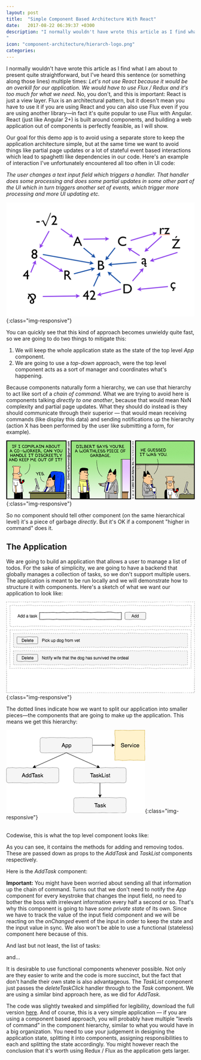 ```yaml
---
layout: post
title:  "Simple Component Based Architecture With React"
date:   2017-08-22 06:39:37 +0300
description: "I normally wouldn't have wrote this article as I find what I am about to present quite straightforward, but I've heard this sentence (or something along those lines) multiple times: <i>Let's not use React because it would be an overkill for our application. We would have to use Flux / Redux and it's too much for what we need.</i> No, you don't,  and this is important: React is just a view layer. Flux is an architectural pattern, but it doesn't mean you have to use it and you can also use Flux even if you are not using React, if you wish...
"
icon: "component-architecture/hierarch-logo.png"
categories:
---
```


I normally wouldn't have wrote this article as I find what I am about to present quite straightforward, but I've heard this sentence (or something along those lines) multiple times: *Let's not use React because it would be an overkill for our application. We would have to use Flux / Redux and it's too much for what we need.* No, you don't,  and this is important: React is just a view layer. Flux is an architectural pattern, but it doesn't mean you have to use it if you are using React and you can also use Flux even if you are using another library—in fact it's quite popular to use Flux with Angular. React (just like Angular 2+) is built around components, and building a web application out of components is perfectly feasible, as I will show.

Our goal for this demo app is to avoid using a separate store to keep the application architecture simple, but at the same time we want to avoid things like partial page updates or a lot of stateful event based interactions which lead to spaghetti like dependencies in our code. Here's an example of interaction I've unfortunately encountered all too often in UI code:

*The user changes a text input field which triggers a handler. That handler does some processing and does some partial updates in some other part of the UI which in turn triggers another set of events, which trigger more processing and more UI updating etc.*

![big-ball](/images/component-architecture/big-ball.png){:class="img-responsive"}

You can quickly see that this kind of approach becomes unwieldy quite fast, so we are going to do two things to mitigate this:

1. We will keep the whole application state as the state of the top level *App* component.
2. We are going to use a *top-down* approach, were the top level component acts as a sort of manager and coordinates what's happening.

Because components naturally form a hierarchy, we can use that hierarchy to act like sort of a *chain of command*. What we are trying to avoid here is components talking *directly to one another*, because that would mean NxN complexity and partial page updates. What they should do instead is they should communicate through their superior — that would mean receiving commands (like display this data) and sending notifications up the hierarchy (action X has been performed by the user like submitting a form, for example).

![dilbert](/images/component-architecture/dilbert.jpg){:class="img-responsive"}

So no component should tell other component (on the same hierarchical level) it's a piece of garbage *directly*. But it's OK if a component "higher in command" does it.

## The Application ##

We are going to build an application that allows a user to manage a list of todos. For the sake of simplicity, we are going to have a backend that globally manages a collection of tasks, so we don't support multiple users. The application is meant to be run locally and we will demonstrate how to structure it with components. Here's a sketch of what we want our application to look like:

![sketch](/images/component-architecture/sketch.png){:class="img-responsive"}

The dotted lines indicate how we want to split our application into smaller pieces—the components that are going to make up the application. This means we get this hierarchy:

![hierarchy](/images/component-architecture/hierarchy.png){:class="img-responsive"}

<br/>
Codewise, this is what the top level component looks like:

<script src="https://gist.github.com/toaderflorin/f16af2f7d587cd628e45543b34c0b446.js"></script>

As you can see, it contains the methods for adding and removing todos. These are passed down as props to the *AddTask* and *TaskList* components respectively.

Here is the *AddTask* component:

<script src="https://gist.github.com/toaderflorin/acf3aa438d747ff6fde2250ba976a897.js"></script>

**Important:** You might have been worried about sending all that information up the chain of command. Turns out that we don't need to notify the *App* component for every keystroke that changes the input field, no need to bother the boss with irrelevant information every half a second or so. That's why this component is going to have *some private state* of its own. Since we have to track the value of the input field component and we will be reacting on the *onChanged* event of the input in order to keep the state and the input value in sync. We also won't be able to use a functional (stateless) component here because of this.

And last but not least, the list of tasks:

<script src="https://gist.github.com/toaderflorin/70e6cbc872f55cf9cfe3fdf546fb1178.js"></script>

and...

<script src="https://gist.github.com/toaderflorin/6ab7f1bbf8faa03609b7df11332a83be.js"></script>

It is desirable to use functional components whenever possible. Not only are they easier to write and the code is more succinct, but the fact that don't handle their own state is also advantageous. The *TaskList* component just passes the *deleteTaskClick* handler through to the *Task* component. We are using a similar bind approach here, as we did for *AddTask*.

The code was slightly tweaked and simplified for legibility, download the full version [here](https://github.com/toaderflorin/florintoader). And of course, this is a very simple application — if you are using a component based approach, you will probably have multiple "levels of command" in the component hierarchy, similar to what you would have in a big organization. You need to use your judgement in designing the application state, splitting it into components, assigning responsibilities to each and splitting the state accordingly. You might however reach the conclusion that it's worth using Redux / Flux as the application gets larger.
